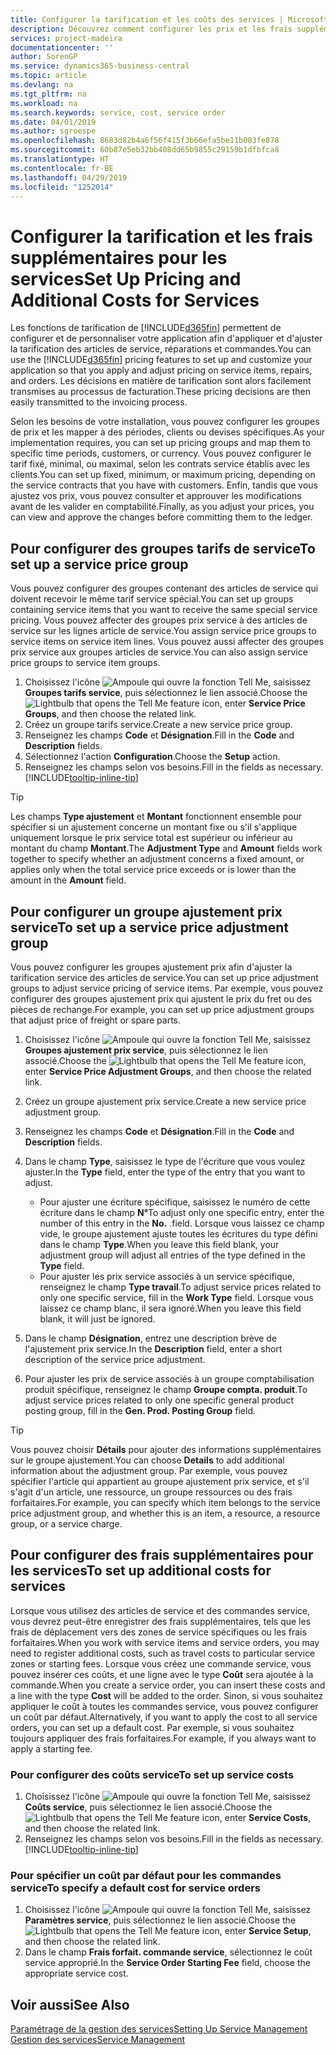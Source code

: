 ```yaml
---
title: Configurer la tarification et les coûts des services | Microsoft Docs
description: Découvrez comment configurer les prix et les frais supplémentaires des services.
services: project-madeira
documentationcenter: ''
author: SorenGP
ms.service: dynamics365-business-central
ms.topic: article
ms.devlang: na
ms.tgt_pltfrm: na
ms.workload: na
ms.search.keywords: service, cost, service order
ms.date: 04/01/2019
ms.author: sgroespe
ms.openlocfilehash: 8683d82b4a6f56f415f3b66efa5be11b003fe878
ms.sourcegitcommit: 60b87e5eb32bb408dd65b9855c29159b1dfbfca8
ms.translationtype: HT
ms.contentlocale: fr-BE
ms.lasthandoff: 04/29/2019
ms.locfileid: "1252014"
---
```

# <a name="set-up-pricing-and-additional-costs-for-services"></a><span data-ttu-id="c0fbe-103">Configurer la tarification et les frais supplémentaires pour les services</span><span class="sxs-lookup"><span data-stu-id="c0fbe-103">Set Up Pricing and Additional Costs for Services</span></span>
<span data-ttu-id="c0fbe-104">Les fonctions de tarification de [!INCLUDE[d365fin](includes/d365fin_md.md)] permettent de configurer et de personnaliser votre application afin d'appliquer et d'ajuster la tarification des articles de service, réparations et commandes.</span><span class="sxs-lookup"><span data-stu-id="c0fbe-104">You can use the [!INCLUDE[d365fin](includes/d365fin_md.md)] pricing features to set up and customize your application so that you apply and adjust pricing on service items, repairs, and orders.</span></span> <span data-ttu-id="c0fbe-105">Les décisions en matière de tarification sont alors facilement transmises au processus de facturation.</span><span class="sxs-lookup"><span data-stu-id="c0fbe-105">These pricing decisions are then easily transmitted to the invoicing process.</span></span>  
  
<span data-ttu-id="c0fbe-106">Selon les besoins de votre installation, vous pouvez configurer les groupes de prix et les mapper à des périodes, clients ou devises spécifiques.</span><span class="sxs-lookup"><span data-stu-id="c0fbe-106">As your implementation requires, you can set up pricing groups and map them to specific time periods, customers, or currency.</span></span> <span data-ttu-id="c0fbe-107">Vous pouvez configurer le tarif fixé, minimal, ou maximal, selon les contrats service établis avec les clients.</span><span class="sxs-lookup"><span data-stu-id="c0fbe-107">You can set up fixed, minimum, or maximum pricing, depending on the service contracts that you have with customers.</span></span> <span data-ttu-id="c0fbe-108">Enfin, tandis que vous ajustez vos prix, vous pouvez consulter et approuver les modifications avant de les valider en comptabilité.</span><span class="sxs-lookup"><span data-stu-id="c0fbe-108">Finally, as you adjust your prices, you can view and approve the changes before committing them to the ledger.</span></span>  

## <a name="to-set-up-a-service-price-group"></a><span data-ttu-id="c0fbe-109">Pour configurer des groupes tarifs de service</span><span class="sxs-lookup"><span data-stu-id="c0fbe-109">To set up a service price group</span></span>
<span data-ttu-id="c0fbe-110">Vous pouvez configurer des groupes contenant des articles de service qui doivent recevoir le même tarif service spécial.</span><span class="sxs-lookup"><span data-stu-id="c0fbe-110">You can set up groups containing service items that you want to receive the same special service pricing.</span></span> <span data-ttu-id="c0fbe-111">Vous pouvez affecter des groupes prix service à des articles de service sur les lignes article de service.</span><span class="sxs-lookup"><span data-stu-id="c0fbe-111">You assign service price groups to service items on service item lines.</span></span> <span data-ttu-id="c0fbe-112">Vous pouvez aussi affecter des groupes prix service aux groupes articles de service.</span><span class="sxs-lookup"><span data-stu-id="c0fbe-112">You can also assign service price groups to service item groups.</span></span>  

1. <span data-ttu-id="c0fbe-113">Choisissez l'icône ![Ampoule qui ouvre la fonction Tell Me](media/ui-search/search_small.png "Dites-moi ce que vous voulez faire"), saisissez **Groupes tarifs service**, puis sélectionnez le lien associé.</span><span class="sxs-lookup"><span data-stu-id="c0fbe-113">Choose the ![Lightbulb that opens the Tell Me feature](media/ui-search/search_small.png "Tell me what you want to do") icon, enter **Service Price Groups**, and then choose the related link.</span></span>  
2. <span data-ttu-id="c0fbe-114">Créez un groupe tarifs service.</span><span class="sxs-lookup"><span data-stu-id="c0fbe-114">Create a new service price group.</span></span>  
3. <span data-ttu-id="c0fbe-115">Renseignez les champs **Code** et **Désignation**.</span><span class="sxs-lookup"><span data-stu-id="c0fbe-115">Fill in the **Code** and **Description** fields.</span></span>  
4. <span data-ttu-id="c0fbe-116">Sélectionnez l'action **Configuration**.</span><span class="sxs-lookup"><span data-stu-id="c0fbe-116">Choose the **Setup** action.</span></span>  
2. <span data-ttu-id="c0fbe-117">Renseignez les champs selon vos besoins.</span><span class="sxs-lookup"><span data-stu-id="c0fbe-117">Fill in the fields as necessary.</span></span> [!INCLUDE[tooltip-inline-tip](includes/tooltip-inline-tip_md.md)]  

 > [!Tip]
 > <span data-ttu-id="c0fbe-118">Les champs **Type ajustement** et **Montant** fonctionnent ensemble pour spécifier si un ajustement concerne un montant fixe ou s'il s'applique uniquement lorsque le prix service total est supérieur ou inférieur au montant du champ **Montant**.</span><span class="sxs-lookup"><span data-stu-id="c0fbe-118">The **Adjustment Type** and **Amount** fields work together to specify whether an adjustment concerns a fixed amount, or applies only when the total service price exceeds or is lower than the amount in the **Amount** field.</span></span>  

## <a name="to-set-up-a-service-price-adjustment-group"></a><span data-ttu-id="c0fbe-119">Pour configurer un groupe ajustement prix service</span><span class="sxs-lookup"><span data-stu-id="c0fbe-119">To set up a service price adjustment group</span></span>  
<span data-ttu-id="c0fbe-120">Vous pouvez configurer les groupes ajustement prix afin d'ajuster la tarification service des articles de service.</span><span class="sxs-lookup"><span data-stu-id="c0fbe-120">You can set up price adjustment groups to adjust service pricing of service items.</span></span> <span data-ttu-id="c0fbe-121">Par exemple, vous pouvez configurer des groupes ajustement prix qui ajustent le prix du fret ou des pièces de rechange.</span><span class="sxs-lookup"><span data-stu-id="c0fbe-121">For example, you can set up price adjustment groups that adjust price of freight or spare parts.</span></span>  
  
1. <span data-ttu-id="c0fbe-122">Choisissez l'icône ![Ampoule qui ouvre la fonction Tell Me](media/ui-search/search_small.png "Dites-moi ce que vous voulez faire"), saisissez **Groupes ajustement prix service**, puis sélectionnez le lien associé.</span><span class="sxs-lookup"><span data-stu-id="c0fbe-122">Choose the ![Lightbulb that opens the Tell Me feature](media/ui-search/search_small.png "Tell me what you want to do") icon, enter **Service Price Adjustment Groups**, and then choose the related link.</span></span>  
2. <span data-ttu-id="c0fbe-123">Créez un groupe ajustement prix service.</span><span class="sxs-lookup"><span data-stu-id="c0fbe-123">Create a new service price adjustment group.</span></span>  
3. <span data-ttu-id="c0fbe-124">Renseignez les champs **Code** et **Désignation**.</span><span class="sxs-lookup"><span data-stu-id="c0fbe-124">Fill in the **Code** and **Description** fields.</span></span>  
4. <span data-ttu-id="c0fbe-125">Dans le champ **Type**, saisissez le type de l'écriture que vous voulez ajuster.</span><span class="sxs-lookup"><span data-stu-id="c0fbe-125">In the **Type** field, enter the type of the entry that you want to adjust.</span></span>  
  
    * <span data-ttu-id="c0fbe-126">Pour ajuster une écriture spécifique, saisissez le numéro de cette écriture dans le champ **N°**</span><span class="sxs-lookup"><span data-stu-id="c0fbe-126">To adjust only one specific entry, enter the number of this entry in the **No.**</span></span> <span data-ttu-id="c0fbe-127">.</span><span class="sxs-lookup"><span data-stu-id="c0fbe-127">field.</span></span> <span data-ttu-id="c0fbe-128">Lorsque vous laissez ce champ vide, le groupe ajustement ajuste toutes les écritures du type défini dans le champ **Type**.</span><span class="sxs-lookup"><span data-stu-id="c0fbe-128">When you leave this field blank, your adjustment group will adjust all entries of the type defined in the **Type** field.</span></span>  
    * <span data-ttu-id="c0fbe-129">Pour ajuster les prix service associés à un service spécifique, renseignez le champ **Type travail**.</span><span class="sxs-lookup"><span data-stu-id="c0fbe-129">To adjust service prices related to only one specific service, fill in the **Work Type** field.</span></span> <span data-ttu-id="c0fbe-130">Lorsque vous laissez ce champ blanc, il sera ignoré.</span><span class="sxs-lookup"><span data-stu-id="c0fbe-130">When you leave this field blank, it will just be ignored.</span></span>  
  
5. <span data-ttu-id="c0fbe-131">Dans le champ **Désignation**, entrez une description brève de l'ajustement prix service.</span><span class="sxs-lookup"><span data-stu-id="c0fbe-131">In the **Description** field, enter a short description of the service price adjustment.</span></span>  
6. <span data-ttu-id="c0fbe-132">Pour ajuster les prix de service associés à un groupe comptabilisation produit spécifique, renseignez le champ **Groupe compta. produit**.</span><span class="sxs-lookup"><span data-stu-id="c0fbe-132">To adjust service prices related to only one specific general product posting group, fill in the **Gen. Prod. Posting Group** field.</span></span>

> [!Tip]
> <span data-ttu-id="c0fbe-133">Vous pouvez choisir **Détails** pour ajouter des informations supplémentaires sur le groupe ajustement.</span><span class="sxs-lookup"><span data-stu-id="c0fbe-133">You can choose **Details** to add additional information about the adjustment group.</span></span> <span data-ttu-id="c0fbe-134">Par exemple, vous pouvez spécifier l'article qui appartient au groupe ajustement prix service, et s'il s'agit d'un article, une ressource, un groupe ressources ou des frais forfaitaires.</span><span class="sxs-lookup"><span data-stu-id="c0fbe-134">For example, you can specify which item belongs to the service price adjustment group, and whether this is an item, a resource, a resource group, or a service charge.</span></span>  

## <a name="to-set-up-additional-costs-for-services"></a><span data-ttu-id="c0fbe-135">Pour configurer des frais supplémentaires pour les services</span><span class="sxs-lookup"><span data-stu-id="c0fbe-135">To set up additional costs for services</span></span>
<span data-ttu-id="c0fbe-136">Lorsque vous utilisez des articles de service et des commandes service, vous devrez peut-être enregistrer des frais supplémentaires, tels que les frais de déplacement vers des zones de service spécifiques ou les frais forfaitaires.</span><span class="sxs-lookup"><span data-stu-id="c0fbe-136">When you work with service items and service orders, you may need to register additional costs, such as travel costs to particular service zones or starting fees.</span></span> <span data-ttu-id="c0fbe-137">Lorsque vous créez une commande service, vous pouvez insérer ces coûts, et une ligne avec le type **Coût** sera ajoutée à la commande.</span><span class="sxs-lookup"><span data-stu-id="c0fbe-137">When you create a service order, you can insert these costs and a line with the type **Cost** will be added to the order.</span></span> <span data-ttu-id="c0fbe-138">Sinon, si vous souhaitez appliquer le coût à toutes les commandes service, vous pouvez configurer un coût par défaut.</span><span class="sxs-lookup"><span data-stu-id="c0fbe-138">Alternatively, if you want to apply the cost to all service orders, you can set up a default cost.</span></span> <span data-ttu-id="c0fbe-139">Par exemple, si vous souhaitez toujours appliquer des frais forfaitaires.</span><span class="sxs-lookup"><span data-stu-id="c0fbe-139">For example, if you always want to apply a starting fee.</span></span>
  
### <a name="to-set-up-service-costs"></a><span data-ttu-id="c0fbe-140">Pour configurer des coûts service</span><span class="sxs-lookup"><span data-stu-id="c0fbe-140">To set up service costs</span></span>
1. <span data-ttu-id="c0fbe-141">Choisissez l'icône ![Ampoule qui ouvre la fonction Tell Me](media/ui-search/search_small.png "Dites-moi ce que vous voulez faire"), saisissez **Coûts service**, puis sélectionnez le lien associé.</span><span class="sxs-lookup"><span data-stu-id="c0fbe-141">Choose the ![Lightbulb that opens the Tell Me feature](media/ui-search/search_small.png "Tell me what you want to do") icon, enter **Service Costs**, and then choose the related link.</span></span> 
2. <span data-ttu-id="c0fbe-142">Renseignez les champs selon vos besoins.</span><span class="sxs-lookup"><span data-stu-id="c0fbe-142">Fill in the fields as necessary.</span></span> [!INCLUDE[tooltip-inline-tip](includes/tooltip-inline-tip_md.md)]  

### <a name="to-specify-a-default-cost-for-service-orders"></a><span data-ttu-id="c0fbe-143">Pour spécifier un coût par défaut pour les commandes service</span><span class="sxs-lookup"><span data-stu-id="c0fbe-143">To specify a default cost for service orders</span></span>
1. <span data-ttu-id="c0fbe-144">Choisissez l'icône ![Ampoule qui ouvre la fonction Tell Me](media/ui-search/search_small.png "Dites-moi ce que vous voulez faire"), saisissez **Paramètres service**, puis sélectionnez le lien associé.</span><span class="sxs-lookup"><span data-stu-id="c0fbe-144">Choose the ![Lightbulb that opens the Tell Me feature](media/ui-search/search_small.png "Tell me what you want to do") icon, enter **Service Setup**, and then choose the related link.</span></span> 
2. <span data-ttu-id="c0fbe-145">Dans le champ **Frais forfait. commande service**, sélectionnez le coût service approprié.</span><span class="sxs-lookup"><span data-stu-id="c0fbe-145">In the **Service Order Starting Fee** field, choose the appropriate service cost.</span></span>

## <a name="see-also"></a><span data-ttu-id="c0fbe-146">Voir aussi</span><span class="sxs-lookup"><span data-stu-id="c0fbe-146">See Also</span></span>
[<span data-ttu-id="c0fbe-147">Paramétrage de la gestion des services</span><span class="sxs-lookup"><span data-stu-id="c0fbe-147">Setting Up Service Management</span></span>](service-setup-service.md)  
[<span data-ttu-id="c0fbe-148">Gestion des services</span><span class="sxs-lookup"><span data-stu-id="c0fbe-148">Service Management</span></span>](service-service.md)  
